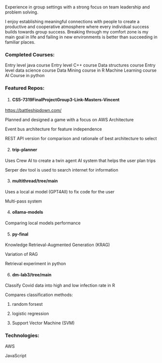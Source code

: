 Experience in group settings with a strong focus on team leadership and problem solving. 

I enjoy establishing meaningful connections with people to create a productive and cooperative atmosphere where every individual success builds towards group success. Breaking through my comfort zone is my main goal in life and failing in new environments is better than succeeding in familiar places.


### Completed Courses: 

Entry level java course 
Entry level C++ course 
Data structures course 
Entry level data science course 
Data Mining course in R 
Machine Learning course 
AI Course in python

### Featured Repos:

1) #### CS5-7319FinalProjectGroup3-Link-Masters-Vincent

https://battleshipdown.com/

Planned and designed a game with a focus on AWS Architecture

Event bus architecture for feature independence 

REST API version for comparison and rationale of best architecture to select 


2) #### trip-planner

Uses Crew AI to create a twin agent AI system that helps the user plan trips

Serper dev tool is used to search internet for information


3) #### multithread/tree/main

Uses a local ai model (GPT4All) to fix code for the user

Multi-pass system

4) #### ollama-models

Comparing local models performance

5) #### py-final

Knowledge Retrieval-Augmented Generation (KRAG) 

Variation of RAG 

Retrieval experiment in python 

6) #### dm-lab3/tree/main

Classify Covid data into high and low infection rate in R 

Compares classification methods: 

  1) random forsest

  2) logistic regression

  3) Support Vector Machine (SVM)

### Technologies:

AWS 

JavaScript 







<!--
**MaxDLink/MaxDLink** is a ✨ _special_ ✨ repository because its `README.md` (this file) appears on your GitHub profile.

Here are some ideas to get you started:

- 🔭 I’m currently working on ...
- 🌱 I’m currently learning ...
- 👯 I’m looking to collaborate on ...
- 🤔 I’m looking for help with ...
- 💬 Ask me about ...
- 📫 How to reach me: ...
- 😄 Pronouns: ...
- ⚡ Fun fact: ...
-->

